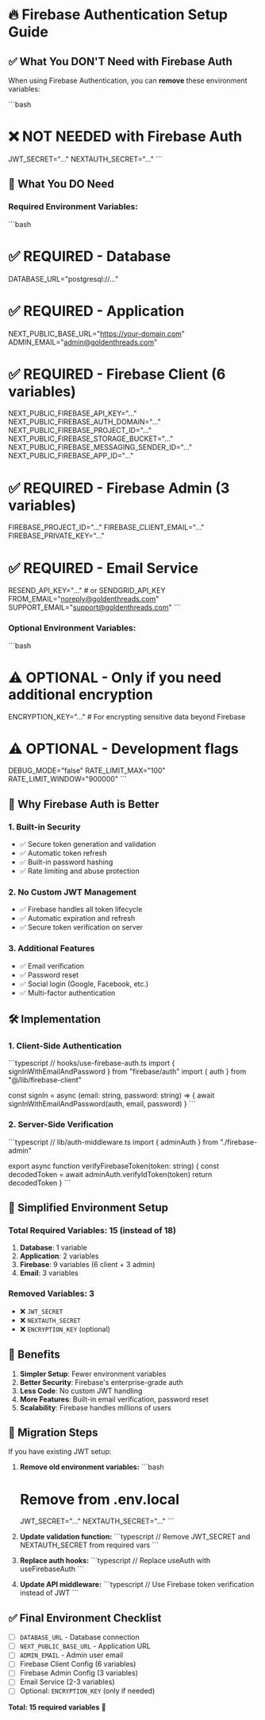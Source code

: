 # 🔥 Firebase Authentication Setup Guide

## ✅ What You DON'T Need with Firebase Auth

When using Firebase Authentication, you can **remove** these environment variables:

\`\`\`bash
# ❌ NOT NEEDED with Firebase Auth
JWT_SECRET="..."
NEXTAUTH_SECRET="..."
\`\`\`

## 🎯 What You DO Need

### Required Environment Variables:
\`\`\`bash
# ✅ REQUIRED - Database
DATABASE_URL="postgresql://..."

# ✅ REQUIRED - Application
NEXT_PUBLIC_BASE_URL="https://your-domain.com"
ADMIN_EMAIL="admin@goldenthreads.com"

# ✅ REQUIRED - Firebase Client (6 variables)
NEXT_PUBLIC_FIREBASE_API_KEY="..."
NEXT_PUBLIC_FIREBASE_AUTH_DOMAIN="..."
NEXT_PUBLIC_FIREBASE_PROJECT_ID="..."
NEXT_PUBLIC_FIREBASE_STORAGE_BUCKET="..."
NEXT_PUBLIC_FIREBASE_MESSAGING_SENDER_ID="..."
NEXT_PUBLIC_FIREBASE_APP_ID="..."

# ✅ REQUIRED - Firebase Admin (3 variables)
FIREBASE_PROJECT_ID="..."
FIREBASE_CLIENT_EMAIL="..."
FIREBASE_PRIVATE_KEY="..."

# ✅ REQUIRED - Email Service
RESEND_API_KEY="..." # or SENDGRID_API_KEY
FROM_EMAIL="noreply@goldenthreads.com"
SUPPORT_EMAIL="support@goldenthreads.com"
\`\`\`

### Optional Environment Variables:
\`\`\`bash
# ⚠️ OPTIONAL - Only if you need additional encryption
ENCRYPTION_KEY="..." # For encrypting sensitive data beyond Firebase

# ⚠️ OPTIONAL - Development flags
DEBUG_MODE="false"
RATE_LIMIT_MAX="100"
RATE_LIMIT_WINDOW="900000"
\`\`\`

## 🔐 Why Firebase Auth is Better

### 1. **Built-in Security**
- ✅ Secure token generation and validation
- ✅ Automatic token refresh
- ✅ Built-in password hashing
- ✅ Rate limiting and abuse protection

### 2. **No Custom JWT Management**
- ✅ Firebase handles all token lifecycle
- ✅ Automatic expiration and refresh
- ✅ Secure token verification on server

### 3. **Additional Features**
- ✅ Email verification
- ✅ Password reset
- ✅ Social login (Google, Facebook, etc.)
- ✅ Multi-factor authentication

## 🛠️ Implementation

### 1. Client-Side Authentication
\`\`\`typescript
// hooks/use-firebase-auth.ts
import { signInWithEmailAndPassword } from "firebase/auth"
import { auth } from "@/lib/firebase-client"

const signIn = async (email: string, password: string) => {
  await signInWithEmailAndPassword(auth, email, password)
}
\`\`\`

### 2. Server-Side Verification
\`\`\`typescript
// lib/auth-middleware.ts
import { adminAuth } from "./firebase-admin"

export async function verifyFirebaseToken(token: string) {
  const decodedToken = await adminAuth.verifyIdToken(token)
  return decodedToken
}
\`\`\`

## 🎯 Simplified Environment Setup

### Total Required Variables: **15** (instead of 18)

1. **Database**: 1 variable
2. **Application**: 2 variables  
3. **Firebase**: 9 variables (6 client + 3 admin)
4. **Email**: 3 variables

### Removed Variables: **3**
- ❌ `JWT_SECRET`
- ❌ `NEXTAUTH_SECRET`  
- ❌ `ENCRYPTION_KEY` (optional)

## 🚀 Benefits

1. **Simpler Setup**: Fewer environment variables
2. **Better Security**: Firebase's enterprise-grade auth
3. **Less Code**: No custom JWT handling
4. **More Features**: Built-in email verification, password reset
5. **Scalability**: Firebase handles millions of users

## 🔄 Migration Steps

If you have existing JWT setup:

1. **Remove old environment variables:**
   \`\`\`bash
   # Remove from .env.local
   JWT_SECRET="..."
   NEXTAUTH_SECRET="..."
   \`\`\`

2. **Update validation function:**
   \`\`\`typescript
   // Remove JWT_SECRET and NEXTAUTH_SECRET from required vars
   \`\`\`

3. **Replace auth hooks:**
   \`\`\`typescript
   // Replace useAuth with useFirebaseAuth
   \`\`\`

4. **Update API middleware:**
   \`\`\`typescript
   // Use Firebase token verification instead of JWT
   \`\`\`

## ✅ Final Environment Checklist

- [ ] `DATABASE_URL` - Database connection
- [ ] `NEXT_PUBLIC_BASE_URL` - Application URL
- [ ] `ADMIN_EMAIL` - Admin user email
- [ ] Firebase Client Config (6 variables)
- [ ] Firebase Admin Config (3 variables)  
- [ ] Email Service (2-3 variables)
- [ ] Optional: `ENCRYPTION_KEY` (only if needed)

**Total: 15 required variables** 🎉

